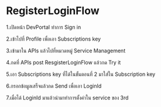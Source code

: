# RegisterLoginFlow

1.เปิดหน้า DevPortal ทำการ Sign in

2.เข้าไปที่ Profile เพื่อเอา Subscriptions key 

3.เข้ามาใน APIs แล้วไปที่หมวดหมู่ Service Management

4.กดที่ APIs post ResgisterLoginFlow แล้วกด Try it 

5.เอา Subscriptions key ที่ได้ในขั้นตอนที่ 2 มาใส่ใน Subscription key

6.กรอกข้อมูลเสร็จแล้วกด Send เพื่อเอา LoginId

7.เมื่อได้ LoginId มาแล้วนำมาทำการตั้งค่าใน service ของ 3rd